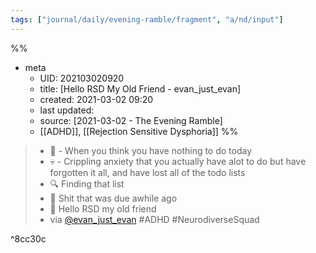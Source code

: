 ```yaml
---
tags: ["journal/daily/evening-ramble/fragment", "a/nd/input"]
---
```

%%
- meta
	- UID: 202103020920
	- title: [Hello RSD My Old Friend - evan\_just\_evan]
	- created: 2021-03-02 09:20
	- last updated: 
	- source: [2021-03-02 - The Evening Ramble]
	- [[ADHD]], [[Rejection Sensitive Dysphoria]]
%%


> - 🎉 - When you think you have nothing to do today
> - 💀 - Crippling anxiety that you actually have alot to do but have forgotten it all, and have lost all of the todo lists
> - 🔍 Finding that list
> - 👀 Shit that was due awhile ago
> - 👋 Hello RSD my old friend
> - via [@evan_just_evan](https://twitter.com/evan_just_evan/status/1366721119915565058) #ADHD #NeurodiverseSquad 

^8cc30c
